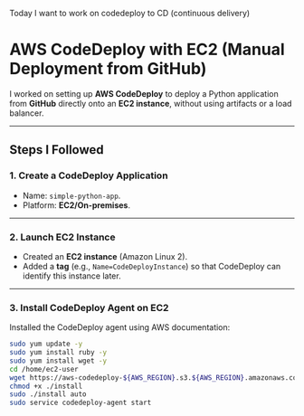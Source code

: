 Today I want to work on codedeploy to CD (continuous delivery)

# AWS CodeDeploy with EC2 (Manual Deployment from GitHub)

I worked on setting up **AWS CodeDeploy** to deploy a Python application from **GitHub** directly onto an **EC2 instance**, without using artifacts or a load balancer.

---

## Steps I Followed

### 1. Create a CodeDeploy Application
- Name: `simple-python-app`.  
- Platform: **EC2/On-premises**.  

---

### 2. Launch EC2 Instance
- Created an **EC2 instance** (Amazon Linux 2).  
- Added a **tag** (e.g., `Name=CodeDeployInstance`) so that CodeDeploy can identify this instance later.  

---

### 3. Install CodeDeploy Agent on EC2
Installed the CodeDeploy agent using AWS documentation:

```sh
sudo yum update -y
sudo yum install ruby -y
sudo yum install wget -y
cd /home/ec2-user
wget https://aws-codedeploy-${AWS_REGION}.s3.${AWS_REGION}.amazonaws.com/latest/install
chmod +x ./install
sudo ./install auto
sudo service codedeploy-agent start

```

